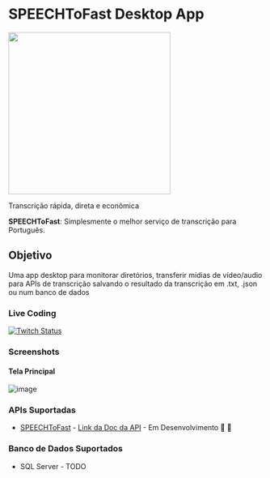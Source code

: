 # SPEECHToFast Desktop App

<a href="https://speechtofast.com"><img src="https://github.com/user-attachments/assets/b5cf5f5a-cd11-4150-a412-25c189f5a1b0" width="320" align="center"></a>

Transcrição rápida, direta e econômica

**SPEECHToFast**: Simplesmente o melhor serviço de transcrição para Português.

## Objetivo

Uma app desktop para monitorar diretórios, transferir mídias de vídeo/audio para APIs de transcrição salvando o resultado da transcrição em .txt, .json ou num banco de dados

### Live Coding

<a href="https://www.twitch.tv/luisangelorjr">![Twitch Status](https://img.shields.io/twitch/status/luisangelorjr)</a>

### Screenshots

#### Tela Principal

![image](https://github.com/user-attachments/assets/659ec5aa-0885-4600-82db-55633cb71386)

### APIs Suportadas

- [SPEECHToFast](https://speechtofast.com) - [Link da Doc da API](https://api.speechtofast.com.br/speech-to-fast/swagger-ui/index.html) - Em Desenvolvimento 🚧 👷

### Banco de Dados Suportados

- SQL Server - TODO
